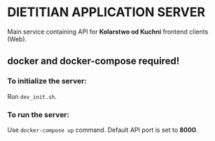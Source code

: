 # DIETITIAN APPLICATION SERVER
Main service containing API for **Kolarstwo od Kuchni** frontend clients (Web).

## **docker** and **docker-compose** required!

### To initialize the server:
Run ```dev_init.sh```.

### To run the server:
Use ```docker-compose up``` command.
Default API port is set to **8000**.
